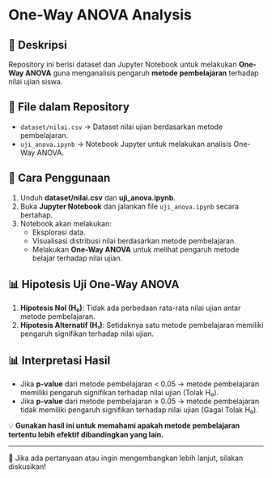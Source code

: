 # One-Way ANOVA Analysis

## 📌 Deskripsi
Repository ini berisi dataset dan Jupyter Notebook untuk melakukan **One-Way ANOVA** guna menganalisis pengaruh **metode pembelajaran** terhadap nilai ujian siswa.

## 📂 File dalam Repository
- `dataset/nilai.csv` → Dataset nilai ujian berdasarkan metode pembelajaran.
- `uji_anova.ipynb` → Notebook Jupyter untuk melakukan analisis One-Way ANOVA.

## 🚀 Cara Penggunaan
1. Unduh **dataset/nilai.csv** dan **uji_anova.ipynb**.
2. Buka **Jupyter Notebook** dan jalankan file `uji_anova.ipynb` secara bertahap.
3. Notebook akan melakukan:
   - Eksplorasi data.
   - Visualisasi distribusi nilai berdasarkan metode pembelajaran.
   - Melakukan **One-Way ANOVA** untuk melihat pengaruh metode belajar terhadap nilai ujian.

## 📊 Hipotesis Uji One-Way ANOVA
1. **Hipotesis Nol (H₀)**: Tidak ada perbedaan rata-rata nilai ujian antar metode pembelajaran.
2. **Hipotesis Alternatif (H₁)**: Setidaknya satu metode pembelajaran memiliki pengaruh signifikan terhadap nilai ujian.

## 📊 Interpretasi Hasil
- Jika **p-value** dari metode pembelajaran < 0.05 → metode pembelajaran memiliki pengaruh signifikan terhadap nilai ujian (Tolak H₀).
- Jika **p-value** dari metode pembelajaran ≥ 0.05 → metode pembelajaran tidak memiliki pengaruh signifikan terhadap nilai ujian (Gagal Tolak H₀).

💡 **Gunakan hasil ini untuk memahami apakah metode pembelajaran tertentu lebih efektif dibandingkan yang lain.**

---
📧 Jika ada pertanyaan atau ingin mengembangkan lebih lanjut, silakan diskusikan!
